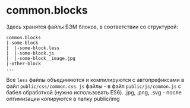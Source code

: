 # common.blocks

Здесь хранятся файлы БЭМ блоков, в соответствии со структурой:
```
common.blocks
|-some-block
|  |-some-block.less
|  |-some-block.js
|  |-some-block__image.jpg
|-other-block
...
```

Все `less` файлы объединяются и компилируются c автопрефиксами в файл `public/css/common.css`.
`js` файлы - в файл `public/js/common.js` c бабел обработкой (нужно использовать ES6).
.jpg, .png, .svg - после оптимизации копируются в папку public/img
